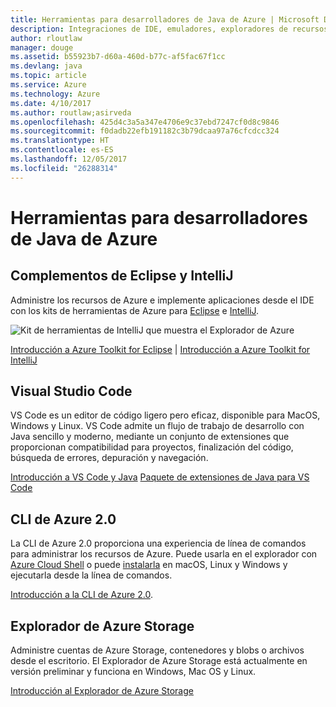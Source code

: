 ```yaml
---
title: Herramientas para desarrolladores de Java de Azure | Microsoft Docs
description: Integraciones de IDE, emuladores, exploradores de recursos e interfaces de línea de comandos para desarrolladores de Java que trabajan con Azure.
author: rloutlaw
manager: douge
ms.assetid: b55923b7-d60a-460d-b77c-af5fac67f1cc
ms.devlang: java
ms.topic: article
ms.service: Azure
ms.technology: Azure
ms.date: 4/10/2017
ms.author: routlaw;asirveda
ms.openlocfilehash: 425d4c3a5a347e4706e9c37ebd7247cf0d8c9846
ms.sourcegitcommit: f0dadb22efb191182c3b79dcaa97a76cfcdcc324
ms.translationtype: HT
ms.contentlocale: es-ES
ms.lasthandoff: 12/05/2017
ms.locfileid: "26288314"
---
```

# <a name="azure-tools-for-java-developers"></a>Herramientas para desarrolladores de Java de Azure

## <a name="eclipse-and-intellij-plugins"></a>Complementos de Eclipse y IntelliJ

Administre los recursos de Azure e implemente aplicaciones desde el IDE con los kits de herramientas de Azure para [Eclipse](eclipse/azure-toolkit-for-eclipse.md) e [IntelliJ](intellij/azure-toolkit-for-intellij.md).   

![Kit de herramientas de IntelliJ que muestra el Explorador de Azure](media/intelliJ-azure-explorer.png)

[Introducción a Azure Toolkit for Eclipse](https://docs.microsoft.com/azure/app-service-web/app-service-web-eclipse-create-hello-world-web-app) | [Introducción a Azure Toolkit for IntelliJ](https://docs.microsoft.com/azure/app-service-web/app-service-web-intellij-create-hello-world-web-app) 

## <a name="visual-studio-code"></a>Visual Studio Code

VS Code es un editor de código ligero pero eficaz, disponible para MacOS, Windows y Linux. VS Code admite un flujo de trabajo de desarrollo con Java sencillo y moderno, mediante un conjunto de extensiones que proporcionan compatibilidad para proyectos, finalización del código, búsqueda de errores, depuración y navegación.

[Introducción a VS Code y Java](https://code.visualstudio.com/docs/java)
[Paquete de extensiones de Java para VS Code](https://code.visualstudio.com/docs/java/extensions)  

## <a name="azure-cli-20"></a>CLI de Azure 2.0

La CLI de Azure 2.0 proporciona una experiencia de línea de comandos para administrar los recursos de Azure. Puede usarla en el explorador con [Azure Cloud Shell](https://docs.microsoft.com/azure/cloud-shell/overview) o puede [instalarla](https://docs.microsoft.com/cli/azure/install-azure-cli) en macOS, Linux y Windows y ejecutarla desde la línea de comandos.

[Introducción a la CLI de Azure 2.0](https://docs.microsoft.com/cli/azure/get-started-with-azure-cli).

## <a name="azure-storage-explorer"></a>Explorador de Azure Storage 

Administre cuentas de Azure Storage, contenedores y blobs o archivos desde el escritorio. El Explorador de Azure Storage está actualmente en versión preliminar y funciona en Windows, Mac OS y Linux.

[Introducción al Explorador de Azure Storage](https://docs.microsoft.com/azure/vs-azure-tools-storage-manage-with-storage-explorer)